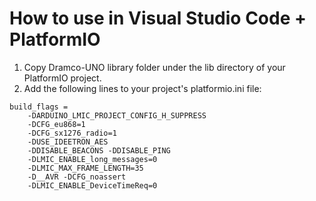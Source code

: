 # How to use in Visual Studio Code + PlatformIO

1. Copy Dramco-UNO library folder under the lib directory of your PlatformIO project.
2. Add the following lines to your project's platformio.ini file:

```
build_flags =
    -DARDUINO_LMIC_PROJECT_CONFIG_H_SUPPRESS
    -DCFG_eu868=1
    -DCFG_sx1276_radio=1
    -DUSE_IDEETRON_AES
    -DDISABLE_BEACONS -DDISABLE_PING
    -DLMIC_ENABLE_long_messages=0
    -DLMIC_MAX_FRAME_LENGTH=35
    -D__AVR -DCFG_noassert
    -DLMIC_ENABLE_DeviceTimeReq=0
```
